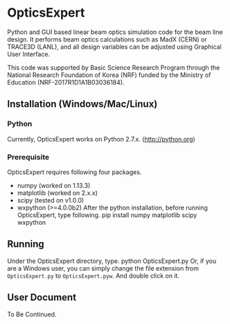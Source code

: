 # OpticsExpert
Python and GUI based linear beam optics simulation code for the beam line design.
It performs beam optics calculations such as MadX (CERN) or TRACE3D (LANL), and all design variables can be adjusted using Graphical User Interface. 

This code was supported by Basic Science Research Program through the National Research Foundation of Korea (NRF) funded by the Ministry of Education (NRF-2017R1D1A1B03036184).

## Installation (Windows/Mac/Linux)
### Python
Currently, OpticsExpert works on Python 2.7.x. (http://python.org)
### Prerequisite
OpticsExpert requires following four packages.
 * numpy (worked on 1.13.3)
 * matplotlib (worked on 2.x.x)
 * scipy (tested on v1.0.0)
 * wxpython (>=4.0.0b2)
After the python installation, before running OpticsExpert, type following.
      pip install numpy matplotlib scipy wxpython

## Running
Under the OpticsExpert directory, type.
      python OpticsExpert.py
Or, if you are a Windows user, you can simply change the file extension from `OpticsExpert.py` to `OpticsExpert.pyw`. And double click on it.

## User Document
To Be Continued.
